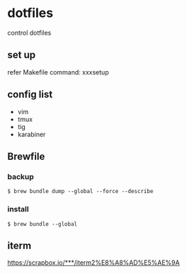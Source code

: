 # dotfiles
control dotfiles  

## set up
refer Makefile command: xxxsetup 

## config list
- vim
- tmux
- tig
- karabiner


## Brewfile
### backup
    $ brew bundle dump --global --force --describe  
### install
    $ brew bundle --global

## iterm
https://scrapbox.io/***/iterm2%E8%A8%AD%E5%AE%9A  
